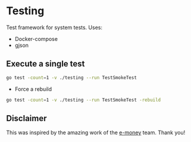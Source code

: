 # Testing

Test framework for system tests. Uses:

* Docker-compose
* gjson
## Execute a single test
```sh
go test -count=1 -v ./testing --run TestSmokeTest
```
* Force a rebuild
```sh
go test -count=1 -v ./testing --run TestSmokeTest -rebuild
```

## Disclaimer
This was inspired by the amazing work of the [e-money](https://github.com/e-money) team. Thank you!